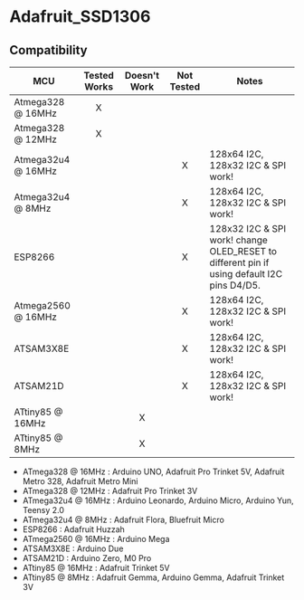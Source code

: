 # Adafruit_SSD1306
<!-- START COMPATIBILITY TABLE -->

## Compatibility

MCU               | Tested Works | Doesn't Work | Not Tested  | Notes
----------------- | :----------: | :----------: | :---------: | -----
Atmega328 @ 16MHz |      X       |             |            | 
Atmega328 @ 12MHz |      X       |             |            | 
Atmega32u4 @ 16MHz |             |             |     X       | 128x64 I2C, 128x32 I2C &amp; SPI work!
Atmega32u4 @ 8MHz |             |             |     X       | 128x64 I2C, 128x32 I2C &amp; SPI work!
ESP8266           |             |             |     X       | 128x32 I2C &amp; SPI work! change OLED_RESET to different pin if using default I2C pins D4/D5.
Atmega2560 @ 16MHz |             |             |     X       | 128x64 I2C, 128x32 I2C &amp; SPI work!
ATSAM3X8E         |             |             |     X       | 128x64 I2C, 128x32 I2C &amp; SPI work!
ATSAM21D          |             |             |     X       | 128x64 I2C, 128x32 I2C &amp; SPI work!
ATtiny85 @ 16MHz  |             |      X       |            | 
ATtiny85 @ 8MHz   |             |      X       |            | 

  * ATmega328 @ 16MHz : Arduino UNO, Adafruit Pro Trinket 5V, Adafruit Metro 328, Adafruit Metro Mini
  * ATmega328 @ 12MHz : Adafruit Pro Trinket 3V
  * ATmega32u4 @ 16MHz : Arduino Leonardo, Arduino Micro, Arduino Yun, Teensy 2.0
  * ATmega32u4 @ 8MHz : Adafruit Flora, Bluefruit Micro
  * ESP8266 : Adafruit Huzzah
  * ATmega2560 @ 16MHz : Arduino Mega
  * ATSAM3X8E : Arduino Due
  * ATSAM21D : Arduino Zero, M0 Pro
  * ATtiny85 @ 16MHz : Adafruit Trinket 5V
  * ATtiny85 @ 8MHz : Adafruit Gemma, Arduino Gemma, Adafruit Trinket 3V

<!-- END COMPATIBILITY TABLE -->

